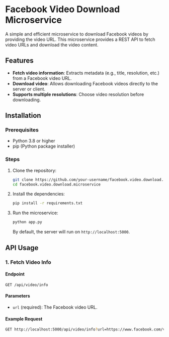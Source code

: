 # Facebook Video Download Microservice

A simple and efficient microservice to download Facebook videos by providing the video URL. This microservice provides a REST API to fetch video URLs and download the video content.

## Features

- **Fetch video information**: Extracts metadata (e.g., title, resolution, etc.) from a Facebook video URL.
- **Download video**: Allows downloading Facebook videos directly to the server or client.
- **Supports multiple resolutions**: Choose video resolution before downloading.

## Installation

### Prerequisites

- Python 3.8 or higher
- pip (Python package installer)

### Steps

1. Clone the repository:

    ```bash
    git clone https://github.com/your-username/facebook.video.download.microservice.git
    cd facebook.video.download.microservice
    ```

2. Install the dependencies:

    ```bash
    pip install -r requirements.txt
    ```

3. Run the microservice:

    ```bash
    python app.py
    ```

   By default, the server will run on `http://localhost:5000`.

## API Usage

### 1. Fetch Video Info

#### Endpoint
`GET /api/video/info`

#### Parameters
- `url` (required): The Facebook video URL.

#### Example Request
```bash
GET http://localhost:5000/api/video/info?url=https://www.facebook.com/video_url
